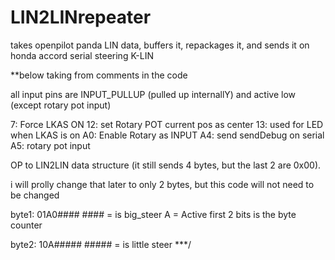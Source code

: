 # LIN2LINrepeater
takes openpilot panda LIN data, buffers it, repackages it, and sends it on honda accord serial steering K-LIN

**below taking from comments in the code

 all input pins are INPUT_PULLUP (pulled up internallY) and active low (except rotary pot input)
 
7: Force LKAS ON
12: set Rotary POT current pos as center
13: used for LED when LKAS is on
A0: Enable Rotary as INPUT
A4: send sendDebug on serial   
A5: rotary pot input

OP to LIN2LIN data structure (it still sends 4 bytes, but the last 2 are 0x00).

i will prolly change that later to only 2 bytes, but this code will not need to be changed

byte1: 01A0####    #### = is big_steer   A = Active   first 2 bits is the byte counter

byte2: 10A#####    ##### = is little steer  ***/

